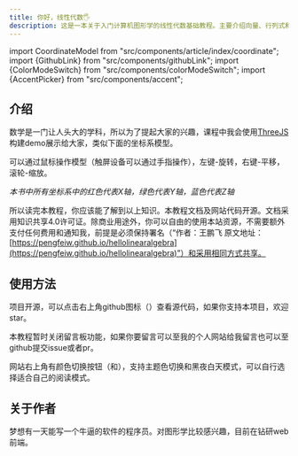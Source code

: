 ```yaml
---
title: 你好，线性代数🖐
description: 这是一本关于入门计算机图形学的线性代数基础教程。主要介绍向量、行列式和矩阵的几何意义，例如向量的点积和叉积，矩阵的变换，行列式的意义。如果你对图形学感兴趣，却缺乏一些数学知识，又没有时间去学习其他复杂的线性代数中繁杂的计算，那么你来对地方了，这本书应该非常适合你。
---
```


import CoordinateModel from "src/components/article/index/coordinate";
import {GithubLink} from "src/components/githubLink";
import {ColorModeSwitch} from "src/components/colorModeSwitch";
import {AccentPicker} from "src/components/accent";

## 介绍

数学是一门让人头大的学科，所以为了提起大家的兴趣，课程中我会使用[ThreeJS](https://threejs.org/)构建demo展示给大家，类似下面的坐标系模型。

可以通过鼠标操作模型（触屏设备可以通过手指操作），左键-旋转，右键-平移，滚轮-缩放。
<CoordinateModel />

*本书中所有坐标系中的红色代表X轴，绿色代表Y轴，蓝色代表Z轴*

<!-- 本书的内容包括：
- 向量和向量的运算
- 行列式和行列式的运算
- 矩阵和矩阵的运算
- 向量、行列式和矩阵的关系
- 矩阵与线性方程的关系
- 线性变换 -->

所以读完本教程，你应该能了解到以上知识。本教程文档及网站代码开源。文档采用知识共享4.0许可证。除商业用途外，你可以自由的使用本站资源，不需要额外支付任何费用和通知我，前提是必须保持署名（“作者：王鹏飞 原文地址：[https://pengfeiw.github.io/hellolinearalgebra](https://pengfeiw.github.io/hellolinearalgebra)”）和采用相同方式共享。


## 使用方法

项目开源，可以点击右上角github图标（<GithubLink />）查看源代码，如果你支持本项目，欢迎star。

本教程暂时关闭留言板功能，如果你要留言可以至我的个人网站给我留言也可以至github提交issue或者pr。

网站右上角有颜色切换按钮（<AccentPicker />和<ColorModeSwitch />），支持主题色切换和黑夜白天模式，可以自行选择适合自己的阅读模式。

## 关于作者

梦想有一天能写一个牛逼的软件的程序员。对图形学比较感兴趣，目前在钻研web前端。
